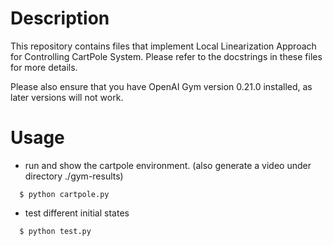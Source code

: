 # Description

This repository contains files that implement Local Linearization Approach for Controlling CartPole System. Please refer to the docstrings in these files for more details.

Please also ensure that you have OpenAI Gym version 0.21.0 installed, as later versions will not work.

# Usage

* run and show the cartpole environment. (also generate a video under directory ./gym-results)
```
  $ python cartpole.py
```
* test different initial states
```
  $ python test.py
```
